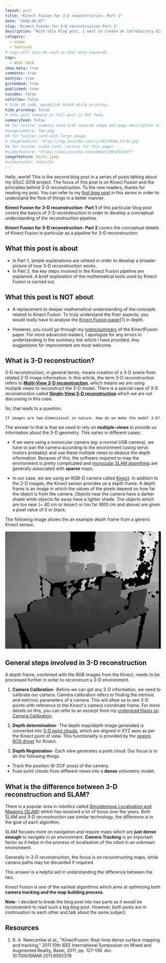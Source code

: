 ```yaml
---
layout: post
title: "Kinect Fusion for 3-D reconstruction- Part 1"
date: "2018-08-07"
slug: "Kinect_Fusion_for_3-D_reconstruction_Part_1"
description: "With this blog post, I want to create an introductory discussion about 3-D reconstruction explained in a simple fashion"
category: 
  - views
  - featured
# tags will also be used as html meta keywords.
tags:
  - GSoC 2018
show_meta: true
comments: true
mathjax: true
gistembed: true
published: true
noindex: false
nofollow: false
# hide QR code, permalink block while printing.
hide_printmsg: false
# show post summary or full post in RSS feed.
summaryfeed: false
## for twitter summary card with squared image and page description or page excerpt:
#imagesummary: foo.png
## for twitter card with large image:
# imagefeature: "http://img.youtube.com/vi/VEIrQUXm_hY/0.jpg"
## for twitter video card: (active for this page)
#videofeature: "https://www.youtube.com/embed/iG9CE55wbtY"
imagefeature: Kinfu.jpeg
#videocredit: tedtalks
---
```


Hello, world! This is the second blog post in a series of posts talking about my GSoC 2018 project. The focus of this post is on Kinect Fusion and the principles behind 3-D reconstruction. To the new readers, thanks for reading my post. You can refer to my [first blog post](https://aadityasaraiya.github.io//blog/2018/07/16/GSoC_2018_with_ROS_Industrial/) in this series in order to understand the flow of things in a better manner. 

<!--more-->


**Kinect Fusion for 3-D reconstruction- Part 1** of this particular blog post covers the basics of 3-D reconstruction in order to develop a conceptual understanding of the reconstruction pipeline. 

**Kinect Fusion for 3-D reconstruction- Part 2** covers the conceptual details of Kinect Fusion in particular as a pipeline for 3-D reconstruction. 


## What this post is about

+ In Part 1, simple explanations are utilised in order to develop a broader picture of how 3-D reconstruction works. 
+ In Part 2, the key steps involved in the Kinect Fusion pipeline are explained. A brief exploration of the mathematical tools used by Kinect Fusion is carried out. 

## What this post is NOT about 

+ A replacement to deeper mathematical understanding of the concepts related to Kinect Fusion. To truly understand the finer aspects, you would really have to analyse the [Kinect Fusion paper](https://www.microsoft.com/en-us/research/wp-content/uploads/2016/02/ismar2011.pdf)[1] in depth.
 
+ However, you could go through my [notes/summary](https://github.com/ros-industrial/workcell_explorer/wiki/Summary-of-the-'KinectFusion:-Real-Time-Dense-Surface-Mapping-and-Tracking'-paper) of the KinectFusion paper. For more advanced readers, I apologize for any errors in understanding in the summary link which I have provided. Any suggestions for improvement are most welcome. 

## What is 3-D reconstruction?

3-D reconstruction, in general terms, means creation of a 3-D scene from related 2-D image information. In this article, the term 3-D reconstruction refers to [**Multi-View 3-D reconstruction**](https://vision.in.tum.de/research/image-based_3d_reconstruction/multiviewreconstruction), which means we are using multiple views to reconstruct the 3-D model. There is a special case of 3-D reconstruction called [**Single-View 3-D reconstruction**](https://vision.in.tum.de/research/image-based_3d_reconstruction/singleviewreconstruction) which we are not discussing in this case. 

So, that leads to a question. 

~~~
If images are two-dimensional in nature. How do we make the model 3-D? 
~~~

The answer to that is that we need to rely on **multiple-views** to provide us information about the 3-D geometry. This varies in different cases: 

+ If we were using a monocular camera (eg: a normal USB camera), we have to pan the camera according to the environment (using servo motors probably) and use these multiple views to deduce the depth information. Because of this, the software required to map the environment is pretty complicated and [monocular SLAM algorithms](https://www.doc.ic.ac.uk/~ab9515/introductiontomonocular.html) are generally associated with **sparse** maps. 

+ In our case, we are using an RGB-D camera called [Kinect](https://www.jameco.com/jameco/workshop/howitworks/xboxkinect.html). In addition to the 2-D images, the Kinect sensor provides us a depth frame. A depth frame is an image in which the values of the pixels depend on how far the object is from the camera. Objects near the camera have a darker shade while objects far away have a lighter shade. The objects which are too near (~ 40 cm or lesser) or too far (600 cm and above) are given a pixel value of 0 or black. 

The following image shows the an example depth frame from a generic Kinect sensor. 

![An Example Depth frame](/images/6_8_2018/depth_map.png)

## General steps involved in 3-D reconstruction

A depth frame, combined with the RGB images from the Kinect, needs to be processed further in order to reconstruct a 3-D environment. 

1. **Camera Calibration**- Before we can get any 3-D information, we need to calibrate our camera. Camera calibration refers to finding the intrinsic and extrinsic parameters of a camera. This will allow us to see 3-D points with reference to the Kinect's camera coordinate frame. For more details on this, you can refer to an excerpt from my [undergrad thesis on Camera Calibration](https://drive.google.com/open?id=1hmw90io50R6-XWrM2tfVmhjSRuq1BLlW). 

2. **Depth determination**- The depth map/depth image generated is converted into [3-D point clouds](https://en.wikipedia.org/wiki/Point_cloud), which are aligned in XYZ axes as per the Kinect point of view. This functionality is provided by the [openni ROS driver](http://wiki.ros.org/openni_launch) for Kinect. 

3. **Depth Registration**- Each view generates a point cloud. Our focus is to do the following things. 

+ Track the position (6-DOF pose) of the camera.  
+ Fuse point clouds from different views into a **dense** volumetric model.


## What is the difference between 3-D reconstruction and SLAM? 

There is a popular area in robotics called [Simulatenous Localisation and Mapping (SLAM)](https://en.wikipedia.org/wiki/Simultaneous_localization_and_mapping) which has received a lot of focus over the years. Both SLAM and 3-D reconstruction use similar technology, the difference is in the goal of each algorithm.

SLAM focuses more on navigation and require maps which are **just dense enough** to navigate in an environment. **Camera Tracking** is an important factor as it helps in the process of localisation of the robot in an unknown environment. 

Generally in 3-D reconstruction, the focus is on reconstructing maps, while camera paths may be discarded if required. 

This answer is a helpful aid in understanding the difference between the two. 

Kinect Fusion is one of the earliest algorithms which aims at optimizing both **camera tracking and the map building process**.

**Note**- I decided to break the blog post into two parts as it would be inconvenient to read such a big blog post. However, both posts are in continuation to each other and talk about the same subject. 

## Resources 

1. R. A. Newcombe et al., "KinectFusion: Real-time dense surface mapping and tracking," 2011 10th IEEE International Symposium on Mixed and Augmented Reality, Basel, 2011, pp. 127-136.
doi: 10.1109/ISMAR.2011.6092378



[^3]: [About]({{ site.url }}/about)


